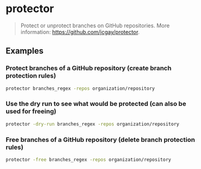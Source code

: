 # protector

> Protect or unprotect branches on GitHub repositories. More information: <https://github.com/jcgay/protector>.

## Examples

### Protect branches of a GitHub repository (create branch protection rules)

```bash
protector branches_regex -repos organization/repository
```

### Use the dry run to see what would be protected (can also be used for freeing)

```bash
protector -dry-run branches_regex -repos organization/repository
```

### Free branches of a GitHub repository (delete branch protection rules)

```bash
protector -free branches_regex -repos organization/repository
```
